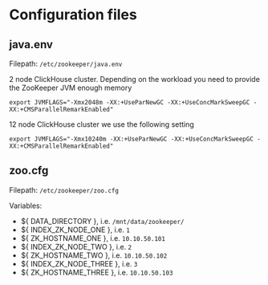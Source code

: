 # Configuration files

## java.env

Filepath: `/etc/zookeeper/java.env`

2 node ClickHouse cluster. Depending on the workload you need to provide the ZooKeeper JVM enough memory

```
export JVMFLAGS="-Xmx2048m -XX:+UseParNewGC -XX:+UseConcMarkSweepGC -XX:+CMSParallelRemarkEnabled"
```

12 node ClickHouse cluster we use the following setting

```
export JVMFLAGS="-Xmx10240m -XX:+UseParNewGC -XX:+UseConcMarkSweepGC -XX:+CMSParallelRemarkEnabled"
```

## zoo.cfg

Filepath: `/etc/zookeeper/zoo.cfg`

Variables:
- ${ DATA_DIRECTORY }, i.e. `/mnt/data/zookeeper/`
- ${ INDEX_ZK_NODE_ONE }, i.e. `1`
- ${ ZK_HOSTNAME_ONE }, i.e. `10.10.50.101`
- ${ INDEX_ZK_NODE_TWO }, i.e. `2`
- ${ ZK_HOSTNAME_TWO }, i.e. `10.10.50.102`
- ${ INDEX_ZK_NODE_THREE }, i.e. `3`
- ${ ZK_HOSTNAME_THREE }, i.e. `10.10.50.103`
